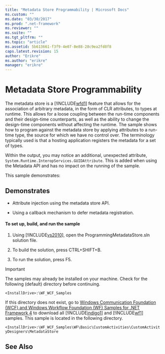 ```yaml
---
title: "Metadata Store Programmability | Microsoft Docs"
ms.custom: ""
ms.date: "03/30/2017"
ms.prod: ".net-framework"
ms.reviewer: ""
ms.suite: ""
ms.tgt_pltfrm: ""
ms.topic: "article"
ms.assetid: 5b613661-f3f9-4e07-8e88-28c9ea2fd8f8
caps.latest.revision: 15
author: "Erikre"
ms.author: "erikre"
manager: "erikre"
---
```

# Metadata Store Programmability
The metadata store is a [!INCLUDE[wfd1](../../../../includes/wfd1-md.md)] feature that allows for the association of arbitrary metadata, in the form of CLR attributes, to types at runtime. This allows for a loose coupling between the run-time components and their design-time counterparts, as well as the ability to change the design-time components without affecting the runtime. The sample shows how to program against the metadata store by applying attributes to a run-time type, the source for which we have no control over. The terminology typically used is that a hosting application registers the metadata for a set of types.  
  
 Within the output, you may notice an additional, unexpected attribute, <!--zz <xref:System.Runtime.InteropServices.GUIDAttribute> --> `System.Runtime.InteropServices.GUIDAttribute`. This is added when using the Metadata API and has no impact on the running of the sample.  
  
 This sample demonstrates:  
  
## Demonstrates  
  
-   Attribute injection using the metadata store API.  
  
-   Using a callback mechanism to defer metadata registration.  
  
#### To set up, build, and run the sample  
  
1.  Using [!INCLUDE[vs2010](../../../../includes/vs2010-md.md)], open the ProgrammingMetadataStore.sln solution file.  
  
2.  To build the solution, press CTRL+SHIFT+B.  
  
3.  To run the solution, press F5.  
  
> [!IMPORTANT]
>  The samples may already be installed on your machine. Check for the following (default) directory before continuing.  
>   
>  `<InstallDrive>:\WF_WCF_Samples`  
>   
>  If this directory does not exist, go to [Windows Communication Foundation (WCF) and Windows Workflow Foundation (WF) Samples for .NET Framework 4](http://go.microsoft.com/fwlink/?LinkId=150780) to download all [!INCLUDE[indigo1](../../../../includes/indigo1-md.md)] and [!INCLUDE[wf1](../../../../includes/wf1-md.md)] samples. This sample is located in the following directory.  
>   
>  `<InstallDrive>:\WF_WCF_Samples\WF\Basic\CustomActivities\CustomActivityDesigners\MetadataStore`  
  
## See Also